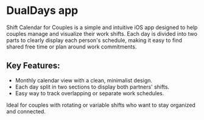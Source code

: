 # DualDays app

Shift Calendar for Couples is a simple and intuitive iOS app designed to help couples manage and visualize their work shifts. Each day is divided into two parts to clearly display each person's schedule, making it easy to find shared free time or plan around work commitments.

## Key Features:
- Monthly calendar view with a clean, minimalist design.
- Each day split in two sections to display both partners' shifts.
- Easy way to track overlapping or separate work schedules.

Ideal for couples with rotating or variable shifts who want to stay organized and connected.
